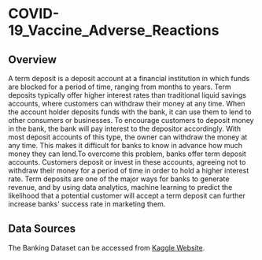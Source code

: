# COVID-19_Vaccine_Adverse_Reactions

## Overview
A term deposit is a deposit account at a financial institution in which funds are blocked for a period of time, ranging from months to years. Term deposits typically offer higher interest rates than traditional liquid savings accounts, where customers can withdraw their money at any time.
When the account holder deposits funds with the bank, it can use them to lend to other consumers or businesses. To encourage customers to deposit money in the bank, the bank will pay interest to the depositor accordingly. With most deposit accounts of this type, the owner can withdraw the money at any time. This makes it difficult for banks to know in advance how much money they can lend.To overcome this problem, banks offer term deposit accounts. Customers deposit or invest in these accounts, agreeing not to withdraw their money for a period of time in order to hold a higher interest rate. 
Term deposits are one of the major ways for banks to generate revenue, and by using data analytics, machine learning to predict the likelihood that a potential customer will accept a term deposit can further increase banks' success rate in marketing them.

## Data Sources
The Banking Dataset can be accessed from [Kaggle Website]( https://www.kaggle.com/prakharrathi25/banking-dataset-marketing-targets). 
